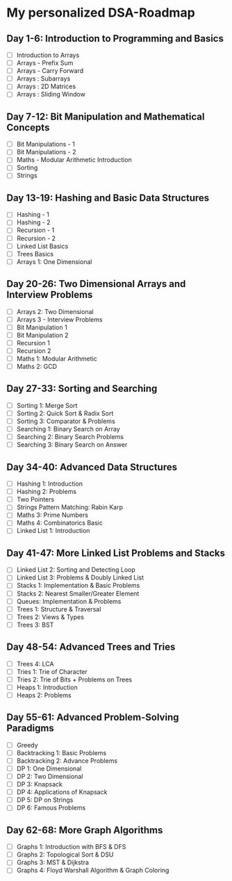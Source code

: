 # My personalized DSA-Roadmap


## Day 1-6: Introduction to Programming and Basics

- [ ] Introduction to Arrays
- [ ] Arrays - Prefix Sum
- [ ] Arrays - Carry Forward
- [ ] Arrays : Subarrays
- [ ] Arrays : 2D Matrices
- [ ] Arrays : Sliding Window

## Day 7-12: Bit Manipulation and Mathematical Concepts

- [ ] Bit Manipulations - 1
- [ ] Bit Manipulations - 2
- [ ] Maths - Modular Arithmetic Introduction
- [ ] Sorting
- [ ] Strings

## Day 13-19: Hashing and Basic Data Structures

- [ ] Hashing - 1
- [ ] Hashing - 2
- [ ] Recursion - 1
- [ ] Recursion - 2
- [ ] Linked List Basics
- [ ] Trees Basics
- [ ] Arrays 1: One Dimensional

## Day 20-26: Two Dimensional Arrays and Interview Problems

- [ ] Arrays 2: Two Dimensional
- [ ] Arrays 3 - Interview Problems
- [ ] Bit Manipulation 1
- [ ] Bit Manipulation 2
- [ ] Recursion 1
- [ ] Recursion 2
- [ ] Maths 1: Modular Arithmetic
- [ ] Maths 2: GCD

## Day 27-33: Sorting and Searching

- [ ] Sorting 1: Merge Sort
- [ ] Sorting 2: Quick Sort & Radix Sort
- [ ] Sorting 3: Comparator & Problems
- [ ] Searching 1: Binary Search on Array
- [ ] Searching 2: Binary Search Problems
- [ ] Searching 3: Binary Search on Answer

## Day 34-40: Advanced Data Structures

- [ ] Hashing 1: Introduction
- [ ] Hashing 2: Problems
- [ ] Two Pointers
- [ ] Strings Pattern Matching: Rabin Karp
- [ ] Maths 3: Prime Numbers
- [ ] Maths 4: Combinatorics Basic
- [ ] Linked List 1: Introduction

## Day 41-47: More Linked List Problems and Stacks

- [ ] Linked List 2: Sorting and Detecting Loop
- [ ] Linked List 3: Problems & Doubly Linked List
- [ ] Stacks 1: Implementation & Basic Problems
- [ ] Stacks 2: Nearest Smaller/Greater Element
- [ ] Queues: Implementation & Problems
- [ ] Trees 1: Structure & Traversal
- [ ] Trees 2: Views & Types
- [ ] Trees 3: BST

## Day 48-54: Advanced Trees and Tries

- [ ] Trees 4: LCA
- [ ] Tries 1: Trie of Character
- [ ] Tries 2: Trie of Bits + Problems on Trees
- [ ] Heaps 1: Introduction
- [ ] Heaps 2: Problems

## Day 55-61: Advanced Problem-Solving Paradigms

- [ ] Greedy
- [ ] Backtracking 1: Basic Problems
- [ ] Backtracking 2: Advance Problems
- [ ] DP 1: One Dimensional
- [ ] DP 2: Two Dimensional
- [ ] DP 3: Knapsack
- [ ] DP 4: Applications of Knapsack
- [ ] DP 5: DP on Strings
- [ ] DP 6: Famous Problems

## Day 62-68: More Graph Algorithms

- [ ] Graphs 1: Introduction with BFS & DFS
- [ ] Graphs 2: Topological Sort & DSU
- [ ] Graphs 3: MST & Dijkstra
- [ ] Graphs 4: Floyd Warshall Algorithm & Graph Coloring
